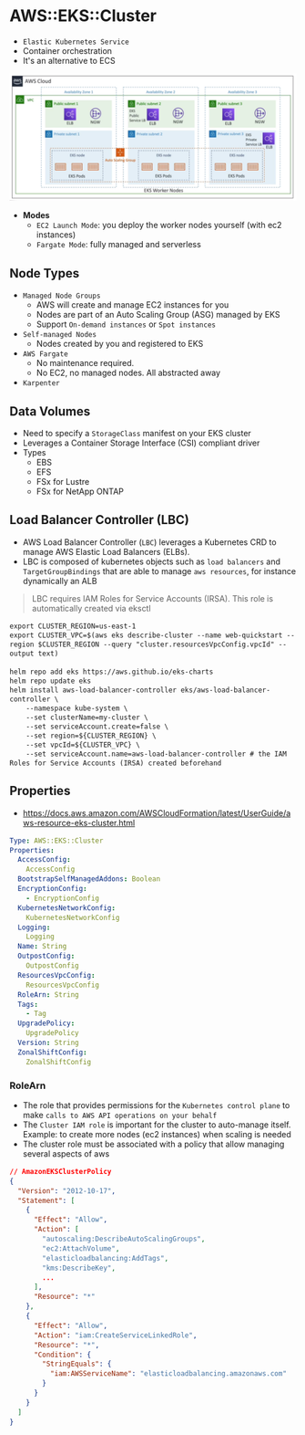 # AWS::EKS::Cluster

- `Elastic Kubernetes Service`
- Container orchestration
- It's an alternative to ECS

![EKS](.images/eks.png)

- **Modes**
  - `EC2 Launch Mode`: you deploy the worker nodes yourself (with ec2 instances)
  - `Fargate Mode`: fully managed and serverless

## Node Types

- `Managed Node Groups`
  - AWS  will create and manage EC2 instances for you
  - Nodes are part of an Auto Scaling Group (ASG) managed by EKS
  - Support `On-demand instances` or `Spot instances`
- `Self-managed Nodes`
  - Nodes created by you and registered to EKS
- `AWS Fargate`
  - No maintenance required.
  - No EC2, no managed nodes. All abstracted away
- `Karpenter`

## Data Volumes

- Need to specify a `StorageClass` manifest on your EKS cluster
- Leverages a Container Storage Interface (CSI) compliant driver
- Types
  - EBS
  - EFS
  - FSx for Lustre
  - FSx for NetApp ONTAP

## Load Balancer Controller (LBC)

- AWS Load Balancer Controller (`LBC`) leverages a Kubernetes CRD to manage AWS Elastic Load Balancers (ELBs).
- LBC is composed of kubernetes objects such as `load balancers` and `TargetGroupBindings` that are able to manage `aws resources`, for instance dynamically an ALB

> LBC requires IAM Roles for Service Accounts (IRSA). This role is automatically created via eksctl

```shell
export CLUSTER_REGION=us-east-1
export CLUSTER_VPC=$(aws eks describe-cluster --name web-quickstart --region $CLUSTER_REGION --query "cluster.resourcesVpcConfig.vpcId" --output text)

helm repo add eks https://aws.github.io/eks-charts
helm repo update eks
helm install aws-load-balancer-controller eks/aws-load-balancer-controller \
    --namespace kube-system \
    --set clusterName=my-cluster \
    --set serviceAccount.create=false \
    --set region=${CLUSTER_REGION} \
    --set vpcId=${CLUSTER_VPC} \
    --set serviceAccount.name=aws-load-balancer-controller # the IAM Roles for Service Accounts (IRSA) created beforehand
```

## Properties

- <https://docs.aws.amazon.com/AWSCloudFormation/latest/UserGuide/aws-resource-eks-cluster.html>

```yaml
Type: AWS::EKS::Cluster
Properties:
  AccessConfig:
    AccessConfig
  BootstrapSelfManagedAddons: Boolean
  EncryptionConfig:
    - EncryptionConfig
  KubernetesNetworkConfig:
    KubernetesNetworkConfig
  Logging:
    Logging
  Name: String
  OutpostConfig:
    OutpostConfig
  ResourcesVpcConfig:
    ResourcesVpcConfig
  RoleArn: String
  Tags:
    - Tag
  UpgradePolicy:
    UpgradePolicy
  Version: String
  ZonalShiftConfig:
    ZonalShiftConfig
```

### RoleArn

- The role that provides permissions for the `Kubernetes control plane` to make `calls to AWS API operations on your behalf`
- The `Cluster IAM role` is important for the cluster to auto-manage itself. Example: to create more nodes (ec2 instances) when scaling is needed
- The cluster role must be associated with a policy that allow managing several aspects of aws

```json
// AmazonEKSClusterPolicy
{
  "Version": "2012-10-17",
  "Statement": [
    {
      "Effect": "Allow",
      "Action": [
        "autoscaling:DescribeAutoScalingGroups",
        "ec2:AttachVolume",
        "elasticloadbalancing:AddTags",
        "kms:DescribeKey",
        ...
      ],
      "Resource": "*"
    },
    {
      "Effect": "Allow",
      "Action": "iam:CreateServiceLinkedRole",
      "Resource": "*",
      "Condition": {
        "StringEquals": {
          "iam:AWSServiceName": "elasticloadbalancing.amazonaws.com"
        }
      }
    }
  ]
}
```
